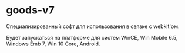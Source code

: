 # goods-v7

Специализированный софт для использования в связке с webkit'ом.

Будет запускаться на платформе для систем WinCE, Win Mobile 6.5, Windows Emb 7, Win 10 Core, Android.
